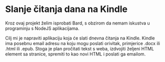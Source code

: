 # Slanje čitanja dana na Kindle

Kroz ovaj projekt želim isprobati Bard, s obzirom da nemam iskustva u programinju s NodeJS aplikacijama.

Cilj mi je napraviti aplikaciju koja će slati dnevna čitanja na Kindle.
Kindle ima posebnu email adresu na koju mogu poslati orivitak, primjerice .docx ili .html ili .epub.
Stoga je plan pročitati tekst s weba, izdvojiti željeni HTML element sa stranice, spremiti to kao novi HTML i poslati ga emailom.


